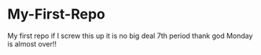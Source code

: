 # My-First-Repo
My first repo if I screw this up it is no big deal
7th period thank god Monday is almost over!!
